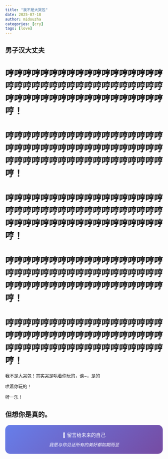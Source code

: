 ```yaml
---
title: "我不是大哭包"
date: 2025-07-18
author: midouzha
categories: [cry]
tags: [love]
---
```


## 男子汉大丈夫

# 哼哼哼哼哼哼哼哼哼哼哼哼哼哼哼哼哼哼哼哼哼哼哼哼哼哼哼哼哼哼哼哼哼哼哼哼哼哼哼哼哼哼哼哼哼哼哼哼哼哼哼哼哼哼哼！
# 哼哼哼哼哼哼哼哼哼哼哼哼哼哼哼哼哼哼哼哼哼哼哼哼哼哼哼哼哼哼哼哼哼哼哼哼哼哼哼哼哼哼哼哼哼哼哼哼哼哼哼哼哼哼哼！
# 哼哼哼哼哼哼哼哼哼哼哼哼哼哼哼哼哼哼哼哼哼哼哼哼哼哼哼哼哼哼哼哼哼哼哼哼哼哼哼哼哼哼哼哼哼哼哼哼哼哼哼哼哼哼哼！
# 哼哼哼哼哼哼哼哼哼哼哼哼哼哼哼哼哼哼哼哼哼哼哼哼哼哼哼哼哼哼哼哼哼哼哼哼哼哼哼哼哼哼哼哼哼哼哼哼哼哼哼哼哼哼哼！
# 哼哼哼哼哼哼哼哼哼哼哼哼哼哼哼哼哼哼哼哼哼哼哼哼哼哼哼哼哼哼哼哼哼哼哼哼哼哼哼哼哼哼哼哼哼哼哼哼哼哼哼哼哼哼哼！

我不是大哭包！其实哭是哄着你玩的，诶~，是的

哄着你玩的！

听一乐！

但想你是真的。
---

<div style="text-align: center; padding: 20px; background: linear-gradient(135deg, #667eea 0%, #764ba2 100%); border-radius: 15px; color: white; margin: 20px 0;">
  <p style="margin: 0; font-size: 1.1em;">💌 留言给未来的自己</p>
  <p style="margin: 10px 0 0 0; font-style: italic;">我愿与你见证所有的美好都如期而至</p>
</div>